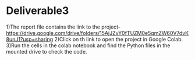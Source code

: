 # Deliverable3



1)The report file contains the link to the project- https://drive.google.com/drive/folders/15AjJZvY0fTUZM0e5qmZW60V7dvK8unJ1?usp=sharing 
2)Click on th link to open the project in Google Colab.
3)Run the cells in the colab notebook and find the Python files in the mounted drive to check the code.
